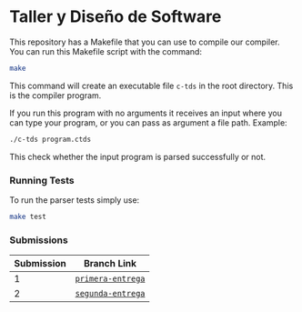 # Taller y Diseño de Software

This repository has a Makefile that you can use to compile our compiler. You can run this Makefile script with the command:

```bash
make
```

This command will create an executable file `c-tds` in the root directory. This is the compiler program.

If you run this program with no arguments it receives an input where you can type your program, or you can pass as argument a file path. Example:

```bash
./c-tds program.ctds
```
This check whether the input program is parsed successfully or not.

### Running Tests

To run the parser tests simply use:

```bash
make test
```

### Submissions

| Submission | Branch Link
|------------|---------------------------------------------------------------------------------------|
| 1          | [`primera-entrega`](https://github.com/Gonzatrepin8/project-compiladores/tree/primera-entrega)  |
| 2          | [`segunda-entrega`](https://github.com/Gonzatrepin8/project-compiladores/tree/segunda-entrega) |
